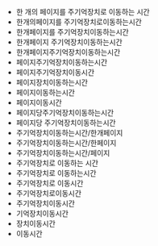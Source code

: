 - 한 개의 페이지를 주기억장치로 이동하는 시간
- 한개의페이지를 주기억장치로이동하는시간
- 한개페이지를 주기억장치이동하는시간
- 한개페이지 주기억장치이동하는시간
- 한개페이지주기억장치이동하는시간
- 페이지주기억장치이동하는시간
- 페이지주기억장치이동시간
- 페이지장치이동하는시간
- 페이지이동하는시간
- 페이지이동시간
- 페이지당주기억장치이동하는시간
- 페이지당 주기억장치이동하는시간
- 주기억장치이동하는시간/한개페이지
- 주기억장치이동하는시간/한페이지
- 주기억장치이동하는시간/페이지
- 주기억장치로 이동하는 시간
- 주기억장치로 이동하는시간
- 주기억장치로 이동시간
- 주기억장치로이동시간
- 주기억장치이동시간
- 기억장치이동시간
- 장치이동시간
- 이동시간